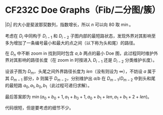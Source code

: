 # CF232C Doe Graphs（Fib/二分图/簇）

$|D_i|$ 的大小是斐波那契数列，指数增长，所以 $n$ 可以向 $80$ 取 $\min$。

考虑在 $D_i$ 中同构于 $D_{i-1}$ 和 $D_{i-2}$ 子图内部的最短路状态，发现外界对其影响至多为增加了一条编号最小和最大的点之间（以下称为头和尾）的路径。

在 $D_n$ 中不断 zoom in 找到同时包含 $a,b$ 两点的最小 Doe 图，此过程同时维护外界对其影响的路径长度（在 zoom in 时按进入 $D_{i-1}$ 还是 $D_{i-2}$ 分类维护长度）。

设该子图为 $D_{m}$，头尾之间外界路径长度为 $len$（没有则设为 $\infty$），不妨设 $a$ 属于其 $D_{m-1}$ 部分，$b$ 则属于 $D_{m-2}$，分别维护出 $a/b$ 在 $D_{m-1}/D_{m-2}$ 中到头和尾的最短路 $a_0,a_1,b_0,b_1$（此过程可递归求解）。

最后答案即为 $\min(a_0+b_0+1,a_1+b_0+1,a_0+b_1+len,a_1+b_1+2+len)$。

代码很短，但是要考虑的细节不少。